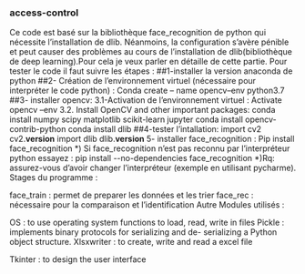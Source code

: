 ### access-control
   Ce code est basé sur la bibliothèque face_recognition de python  qui nécessite l’installation de dlib.
Néanmoins, la configuration s’avère pénible et peut causer des problèmes au cours de l’installation de dlib(bibliothèque de deep learning).Pour cela je veux parler en détaille de cette partie. 
Pour tester le code il faut suivre les étapes :
##1-installer la version anaconda de python 
##2- Création de l’environnement virtuel (nécessaire pour interpréter le code python) :
Conda create – name opencv–env python3.7
##3- installer opencv:
    3.1-Activation de l’environnement virtuel :
    Activate opencv –env
    3.2. Install OpenCV and other important packages:
     conda install numpy scipy matplotlib scikit-learn jupyter
     conda install opencv-contrib-python
     conda install dlib
##4-tester l’intallation:
import cv2
cv2.__version__
import dlib
dlib.__version__
5- installer face_recognition :
Pip install face_recognition
*) Si face_recognition n’est pas reconnu par l’interpréteur python essayez :
pip install --no-dependencies face_recognition
*)Rq: assurez-vous d’avoir changer l’interpréteur (exemple en utilisant pycharme).
Stages du programme :

face_train : permet de preparer les données et les trier
 face_rec : nécessaire pour la comparaison et l’identification
Autre Modules utilisés :

OS :	to use operating system functions to load, read, write in files
Pickle : implements binary protocols for serializing and de- serializing a
Python object structure.
Xlsxwriter : to create, write and read a excel file

Tkinter : to design the user interface
